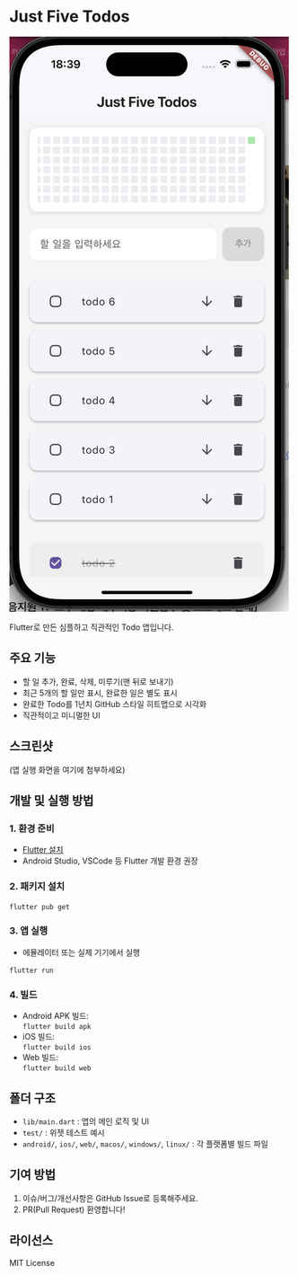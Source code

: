 # Just Five Todos

![앱 스크린샷](assets/ios.png)

Flutter로 만든 심플하고 직관적인 Todo 앱입니다. 

## 주요 기능
- 할 일 추가, 완료, 삭제, 미루기(맨 뒤로 보내기)
- 최근 5개의 할 일만 표시, 완료한 일은 별도 표시
- 완료한 Todo를 1년치 GitHub 스타일 히트맵으로 시각화
- 직관적이고 미니멀한 UI

## 스크린샷
(앱 실행 화면을 여기에 첨부하세요)

## 개발 및 실행 방법

### 1. 환경 준비
- [Flutter 설치](https://docs.flutter.dev/get-started/install)
- Android Studio, VSCode 등 Flutter 개발 환경 권장

### 2. 패키지 설치
```
flutter pub get
```

### 3. 앱 실행
- 에뮬레이터 또는 실제 기기에서 실행
```
flutter run
```

### 4. 빌드
- Android APK 빌드:  
  `flutter build apk`
- iOS 빌드:  
  `flutter build ios`
- Web 빌드:  
  `flutter build web`

## 폴더 구조
- `lib/main.dart` : 앱의 메인 로직 및 UI
- `test/` : 위젯 테스트 예시
- `android/`, `ios/`, `web/`, `macos/`, `windows/`, `linux/` : 각 플랫폼별 빌드 파일

## 기여 방법
1. 이슈/버그/개선사항은 GitHub Issue로 등록해주세요.
2. PR(Pull Request) 환영합니다!

## 라이선스
MIT License
